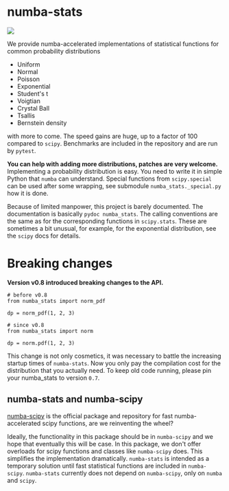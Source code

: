 # numba-stats

![](https://img.shields.io/pypi/v/numba-stats.svg)

We provide numba-accelerated implementations of statistical functions for common probability distributions

* Uniform
* Normal
* Poisson
* Exponential
* Student's t
* Voigtian
* Crystal Ball
* Tsallis
* Bernstein density

with more to come. The speed gains are huge, up to a factor of 100 compared to `scipy`. Benchmarks are included in the repository and are run by `pytest`.

**You can help with adding more distributions, patches are very welcome.** Implementing a probability distribution is easy. You need to write it in simple Python that `numba` can understand. Special functions from `scipy.special` can be used after some wrapping, see submodule `numba_stats._special.py` how it is done.

Because of limited manpower, this project is barely documented. The documentation is basically `pydoc numba_stats`. The calling conventions are the same as for the corresponding functions in `scipy.stats`. These are sometimes a bit unusual, for example, for the exponential distribution, see the `scipy` docs for details.

# Breaking changes

**Version v0.8 introduced breaking changes to the API.**
```
# before v0.8
from numba_stats import norm_pdf

dp = norm_pdf(1, 2, 3)

# since v0.8
from numba_stats import norm

dp = norm.pdf(1, 2, 3)
```
This change is not only cosmetics, it was necessary to battle the increasing startup times of `numba-stats`. Now you only pay the compilation cost for the distribution that you actually need. To keep old code running, please pin your numba_stats to version `0.7`.

## numba-stats and numba-scipy

[numba-scipy](https://github.com/numba/numba-scipy) is the official package and repository for fast numba-accelerated scipy functions, are we reinventing the wheel?

Ideally, the functionality in this package should be in `numba-scipy` and we hope that eventually this will be case. In this package, we don't offer overloads for scipy functions and classes like `numba-scipy` does. This simplifies the implementation dramatically. `numba-stats` is intended as a temporary solution until fast statistical functions are included in `numba-scipy`. `numba-stats` currently does not depend on `numba-scipy`, only on `numba` and `scipy`.
